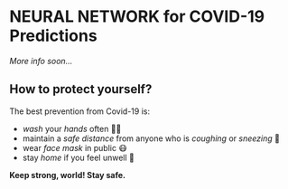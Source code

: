 # NEURAL NETWORK for COVID-19 Predictions
*More info soon...*


## How to protect yourself?
The best prevention from Covid-19 is:
- *wash* your *hands* often 👏🧼
- maintain a *safe distance* from anyone who is *coughing* or *sneezing* 🤧
- wear *face mask* in public 😷
- stay *home* if you feel unwell 🤒

**Keep strong, world! Stay safe.**